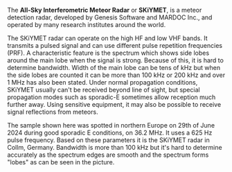 The **All-Sky Interferometric Meteor Radar** or **SKiYMET**, is a meteor detection radar, developed by Genesis Software and MARDOC Inc., and operated by many research institutes around the world.

The SKiYMET radar can operate on the high HF and low VHF bands. It transmits a pulsed signal and can use different pulse repetition frequencies (PRF). A characteristic feature is the spectrum which shows side lobes around the main lobe when the signal is strong. Because of this, it is hard to determine bandwidth. Width of the main lobe can be tens of kHz but when the side lobes are counted it can be more than 100 kHz or 200 kHz and over 1 MHz has also been stated. Under normal propagation conditions, SKiYMET usually can't be received beyond line of sight, but special propagation modes such as sporadic-E sometimes allow reception much further away. Using sensitive equipment, it may also be possible to receive signal reflections from meteors.

The sample shown here was spotted in northern Europe on 29th of June 2024 during good sporadic E conditions, on 36.2 MHz. It uses a 625 Hz pulse frequency. Based on these parameters it is the SKiYMET radar in Collm, Germany. Bandwidth is more than 100 kHz but it's hard to determine accurately as the spectrum edges are smooth and the spectrum forms "lobes" as can be seen in the picture.